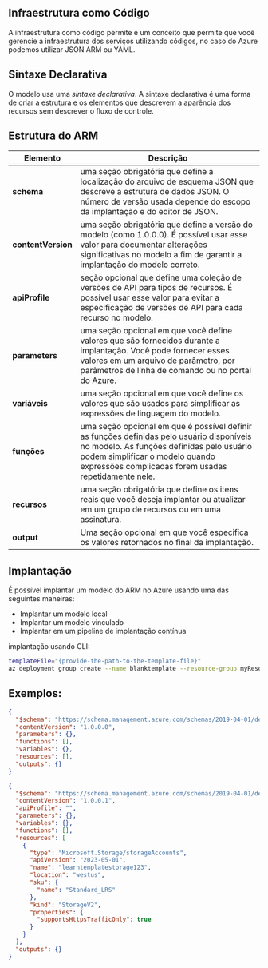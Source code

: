 

## Infraestrutura como Código
A infraestrutura como código permite é um conceito que permite que você gerencie a infraestrutura dos serviços utilizando códigos, no caso do Azure podemos utilizar JSON ARM ou YAML.


## Sintaxe Declarativa
O modelo usa uma _sintaxe declarativa_. A sintaxe declarativa é uma forma de criar a estrutura e os elementos que descrevem a aparência dos recursos sem descrever o fluxo de controle.


## Estrutura do ARM

|Elemento|Descrição|
|---|---|
|**schema**|uma seção obrigatória que define a localização do arquivo de esquema JSON que descreve a estrutura de dados JSON. O número de versão usada depende do escopo da implantação e do editor de JSON.|
|**contentVersion**|uma seção obrigatória que define a versão do modelo (como 1.0.0.0). É possível usar esse valor para documentar alterações significativas no modelo a fim de garantir a implantação do modelo correto.|
|**apiProfile**|seção opcional que define uma coleção de versões de API para tipos de recursos. É possível usar esse valor para evitar a especificação de versões de API para cada recurso no modelo.|
|**parameters**|uma seção opcional em que você define valores que são fornecidos durante a implantação. Você pode fornecer esses valores em um arquivo de parâmetro, por parâmetros de linha de comando ou no portal do Azure.|
|**variáveis**|uma seção opcional em que você define os valores que são usados para simplificar as expressões de linguagem do modelo.|
|**funções**|uma seção opcional em que é possível definir as [funções definidas pelo usuário](https://learn.microsoft.com/pt-br/azure/azure-resource-manager/templates/template-user-defined-functions) disponíveis no modelo. As funções definidas pelo usuário podem simplificar o modelo quando expressões complicadas forem usadas repetidamente nele.|
|**recursos**|uma seção obrigatória que define os itens reais que você deseja implantar ou atualizar em um grupo de recursos ou em uma assinatura.|
|**output**|Uma seção opcional em que você especifica os valores retornados no final da implantação.|

## Implantação

É possível implantar um modelo do ARM no Azure usando uma das seguintes maneiras:

- Implantar um modelo local
- Implantar um modelo vinculado
- Implantar em um pipeline de implantação contínua

implantação usando CLI:
```bash
templateFile="{provide-the-path-to-the-template-file}"
az deployment group create --name blanktemplate --resource-group myResourceGroup --template-file $templateFile
```


## Exemplos:

```json
{
  "$schema": "https://schema.management.azure.com/schemas/2019-04-01/deploymentTemplate.json#",
  "contentVersion": "1.0.0.0",
  "parameters": {},
  "functions": [],
  "variables": {},
  "resources": [],
  "outputs": {}
}
```


```json
{
  "$schema": "https://schema.management.azure.com/schemas/2019-04-01/deploymentTemplate.json#",
  "contentVersion": "1.0.0.1",
  "apiProfile": "",
  "parameters": {},
  "variables": {},
  "functions": [],
  "resources": [
    {
      "type": "Microsoft.Storage/storageAccounts",
      "apiVersion": "2023-05-01",
      "name": "learntemplatestorage123",
      "location": "westus",
      "sku": {
        "name": "Standard_LRS"
      },
      "kind": "StorageV2",
      "properties": {
        "supportsHttpsTrafficOnly": true
      }
    }
  ],
  "outputs": {}
}
```

